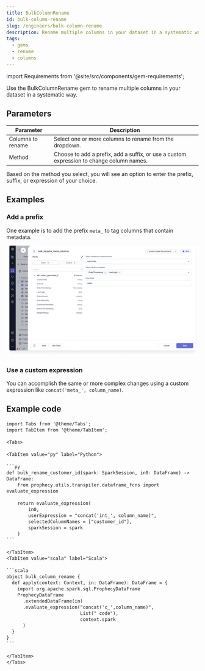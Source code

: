 ```yaml
---
title: BulkColumnRename
id: bulk-column-rename
slug: /engineers/bulk-column-rename
description: Rename multiple columns in your dataset in a systematic way
tags:
  - gems
  - rename
  - columns
---
```


import Requirements from '@site/src/components/gem-requirements';

<Requirements
  python_package_name="ProphecySparkBasicsPython"
  python_package_version="0.2.11+"
  scala_package_name="ProphecySparkBasicsScala"
  scala_package_version="0.1.9+"
  scala_lib="7.1.97"
  python_lib="1.8.19"
  uc_single="14.3+"
  uc_shared="Not Supported"
  livy="3.0.1+"
/>

Use the BulkColumnRename gem to rename multiple columns in your dataset in a systematic way.

## Parameters

| Parameter         | Description                                                                              |
| ----------------- | ---------------------------------------------------------------------------------------- |
| Columns to rename | Select one or more columns to rename from the dropdown.                                  |
| Method            | Choose to add a prefix, add a suffix, or use a custom expression to change column names. |

Based on the method you select, you will see an option to enter the prefix, suffix, or expression of your choice.

## Examples

### Add a prefix

One example is to add the prefix `meta_` to tag columns that contain metadata.

![Add prefix to multiple columns](./img/bulk-add-prefix.png)

### Use a custom expression

You can accomplish the same or more complex changes using a custom expression like `concat('meta_', column_name)`.

## Example code

````mdx-code-block
import Tabs from '@theme/Tabs';
import TabItem from '@theme/TabItem';

<Tabs>

<TabItem value="py" label="Python">

```py
def bulk_rename_customer_id(spark: SparkSession, in0: DataFrame) -> DataFrame:
    from prophecy.utils.transpiler.dataframe_fcns import evaluate_expression

    return evaluate_expression(
        in0,
        userExpression = "concat('int_', column_name)",
        selectedColumnNames = ["customer_id"],
        sparkSession = spark
    )
```

</TabItem>
<TabItem value="scala" label="Scala">

```scala
object bulk_column_rename {
  def apply(context: Context, in: DataFrame): DataFrame = {
    import org.apache.spark.sql.ProphecyDataFrame
    ProphecyDataFrame
      .extendedDataFrame(in)
      .evaluate_expression("concat('c_',column_name)",
                           List(" code"),
                           context.spark
      )
  }
}
```

</TabItem>
</Tabs>

````
